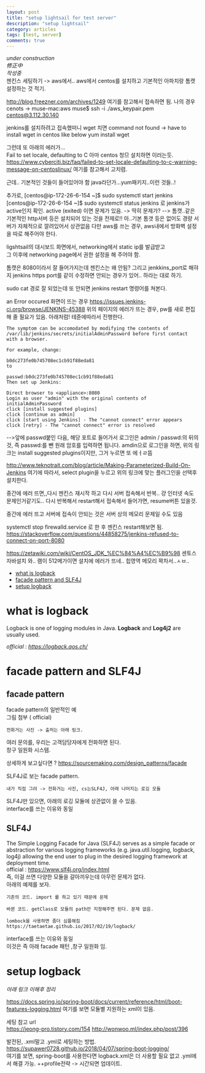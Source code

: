 ```yaml
---
layout: post
title: "setup lightsail for test server"
description: "setup lightsail"
category: articles
tags: [test, server]
comments: true
---
```

*under construction*  
*修正中*  
*작성중*  
젠킨스 세팅하기 -> aws에서..
aws에서 centos를 설치하고 기본적인 아파치랑 톰캣 설정하는 것 적기. 

http://blog.freezner.com/archives/1249
여기를 참고해서 접속하면 됨.
나의 경우 cenots -> muse-mac:aws muse$ ssh -i ./aws_keypair.pem centos@3.112.30.140


jenkins를 설치하려고 접속했떠니 wget 치면  command not found
-> have to install wget in centos like below
yum install wget

그런데 또 아래의 에러가...  
Fail to set locale, defaulting to C
아마  centos 청므 설치하면 이러는듯.
https://www.cyberciti.biz/faq/failed-to-set-locale-defaulting-to-c-warning-message-on-centoslinux/
여기를 참고해서 고치렴.   

근데.. 기본적인 것들이 들어있어야 함
java라던가...yum패키지..이런 것들..! 

추가로, 
[centos@ip-172-26-6-154 ~]$ sudo systemctl start jenkins
[centos@ip-172-26-6-154 ~]$ sudo systemctl status jenkins
로 jenkins가 active인지 확인.
active (exited)  이면 문제가 있음. -> 딱히 문제가?
--> 톰캣..같은 기본적인 http서버 등은 설치되어 있는 것을 전제로!! 
아..기본 톰갯 등은 없어도 경량 서버가 자체적으로 깔려있어서 상관없음
다만 aws를 쓰는 경우, aws내에서 방화벽 설정을 따로 해주어야 한다. 




ligshtsail의 대시보드 화면에서, networking에서 static ip를 발급받고  
그 이후에 networking page에서 권한 설정을 해 주어야 함.

톰캣은 8080이라서 잘 들어가지는데 젠킨스는 왜 안됨? 
그리고 jenkkins_port로 해햐지
jenkins https port를 같이 수정하면 안되는 경우가 있어..
하라는 대로 하기.

sudo cat 경로 
잘 되었는데 또 안되면 jenkins restart 명령어를 쳐본다. 

an Error occured 화면이 뜨는 경우
https://issues.jenkins-ci.org/browse/JENKINS-45388
위의 페이지의 에러가 뜨는 경우, 
pw를 새로 편집해 줄 필요가 있음.
아래처럼! 테쥰에따라서 진행한다. 
```
The symptom can be accomodated by modifying the contents of /var/lib/jenkins/secrets/initialAdminPassword before first contact with a browser.

For example, change:

b0dc273fe0b745708ec1cb91f88eda81
to

passwd:b0dc273fe0b745708ec1cb91f88eda81
Then set up Jenkins:

Direct browser to <appliance>:8080
Login as user "admin" with the original contents of initialAdminPassword
click [install suggested plugins]
click [continue as admin]
click [start using Jenkins] - The "cannot connect" error appears
click [retry] - The "cannot connect" error is resolved
```
-->앞에 passwd붙인 다음,
해당 포트로 들어가서 로그인은 admin / passwd:의 뒤의 것, 즉 passwd:를 뺀 원래 암호를 입력하면 됩니다. 
amdin으로 로그인을 하면, 
위의 링크는 install suggested plugins이지만, 그거 누르면 또 에ㅓㄹ뜸

http://www.teknotrait.com/blog/article/Making-Parameterized-Build-On-Jenkins
여기에 따라서, select plugin을 누르고 위의 링크에 맞는 플러그인을 선택후 설치한다. 

중간에 에러 뜨면,,다시 젠킨스 재시작 하고 다시 서버 접속해서 반복..
걍 인터넷 속도 문제인거같기도.. 
다시 반복해서 restart해서 접속해서 들어가면, resume버튼 있을것. 


중간에 에러 뜨고 서버에 접속이 안되는 것은
서버 상의 메모리 문제일 수도 있음

systemctl stop firewalld.service
로 한 후 젠킨스  restart해보면 됨.
https://stackoverflow.com/questions/44858275/jenkins-refused-to-connect-on-port-8080


https://zetawiki.com/wiki/CentOS_JDK_%EC%84%A4%EC%B9%98
센토스 자바설치 
와.. 램이 512메가이면 설치에 에러가 뜨네.. 힙영역 메모리 꽉차서..ㅅㅂ..

<!-- contents -->
- [what is logback](#id-section1)
- [facade pattern and SLF4J](#id-section2)
- [setup logback](#id-section3)


<div id='id-section1'/>

# what is logback
Logback is one of logging modules in Java. **Logback** and **Log4j2** are usually used.  

<!--또한 log4j(2)를 기반으로 보완한 것이 logback이니 이걸 사용하는 것이 좋음.  
왜 써야 하는지 이유는 아래 참고 작성  
logback.xml즐찾 폴더 -> 사용해야 하는 이유 
-->
*official : https://logback.qos.ch/*

<div id='id-section2'/>

# facade pattern and SLF4J
<!--facade pattern이랑 순서 바꾸셈. -->
## facade pattern
facade pattern의 일반적인 예   
그림 첨부 ( official)  
```
전화거는 사진 -> 출처는 아래 링크. 
```
여러 문의를, 우리는 고객담당자에게 전화하면 된다.   
창구 일원화 시스템. 

상세하게 보고싶다면 ? https://sourcemaking.com/design_patterns/facade

SLF4J로 보는 facade pattern.
```
내가 직접 그려 -> 전화거는 사진, cs는SLF4J, 아래 나머지는 로깅 모듈 
```
SLF4J만 있으면, 아래의 로깅 모듈에 상관없이 쓸 수 있음.   
interface를 쓰는 이유와 동일 

## SLF4J
The Simple Logging Facade for Java (SLF4J) serves as a simple facade or abstraction for various logging frameworks (e.g. java.util.logging, logback, log4j) allowing the end user to plug in the desired logging framework at deployment time.  
official : https://www.slf4j.org/index.html  
즉, 이걸 쓰면 다양한 모듈을 갈아끼우는데 아무런 문제가 없다.  
아래의 예제를 보자. 
```
기존의 코드. import 를 하고 있기 때문에 문제
```

```
바뀐 코드. getClass로 모듈의 path만 지정해주면 된다. 문제 없음. 
```

```
lombock을 사용하면 좀더 심플해짐
https://taetaetae.github.io/2017/02/19/logback/
```
interface를 쓰는 이유와 동일  
이것은 즉 아래 facade 패턴 ,창구 일원화 임.  

<div id='id-section3'/>

# setup logback

*아래 링크 이해후 정리*

https://docs.spring.io/spring-boot/docs/current/reference/html/boot-features-logging.html
여기를 보면 모듈별 지원하는 xml이 있음.

세팅 참고 url  
https://jeong-pro.tistory.com/154
http://wonwoo.ml/index.php/post/396  


발전된, .xml말고 .yml로 세팅하는 방법.   
https://supawer0728.github.io/2018/04/07/spring-boot-logging/  
여기를 보면, spring-boot를 사용한다면 logback.xml은 더 사용할 필요 없고
.yml에서 해결 가능. 
++profile전략 -> 시간되면 업데이트. 


<!--
각종 환경 테스트를 위해 docker ..등등 
실제 간단한 server를 만들고, 하나 3.5달러 플랜이 생겼고 대중성 있으니,
해보자.
기업에서 많이 쓰는 centos


아래는 centos버전 확인 (리눅스 버전 확인)
https://zetawiki.com/wiki/%EB%A6%AC%EB%88%85%EC%8A%A4_%EC%A2%85%EB%A5%98_%ED%99%95%EC%9D%B8,_%EB%A6%AC%EB%88%85%EC%8A%A4_%EB%B2%84%EC%A0%84_%ED%99%95%EC%9D%B8


-->
